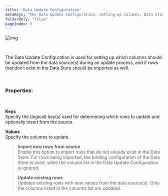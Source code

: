 ```yaml
---
title: "Data Update Configuration"
metaKeys: "The Data Update Configuration, setting up columns, Data Store"
folderOnly: "false"
pageIndex: 5
---
```


![img](https://profitbasedocs.blob.core.windows.net/images/dataupdate.png)

<br/>

The Data Update Configuration is used for setting up which columns should be updated from the data source(s) during an update process, and if rows that don’t exist in the Data Store should be imported as well.

<br/>

### Properties:
<br/>

**Keys**  
Specify the (logical) key(s) used for determining which rows to update and optionally insert from the source.

**Values**  
Specify the columns to update.  
>**Import new rows from source**  
Enable this option to import rows that do not already exist in the Data Store. For rows being imported, the binding configuration of the Data Store is used, while the column list in the Data Update Configuration is ignored. 
> 
>**Update existing rows**  
Updates existing rows with new values from the data source(s). Only the columns listed in the columns list are updated.